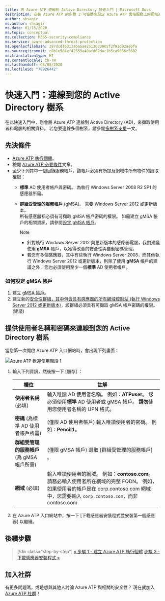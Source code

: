 ```yaml
---
title: 將 Azure ATP 連線到 Active Directory 快速入門 | Microsoft Docs
description: 安裝 Azure ATP 的步驟 2 可協助您設定 Azure ATP 雲端服務上的網域連線設定
author: shsagir
ms.author: shsagir
ms.date: 01/15/2020
ms.topic: conceptual
ms.collection: M365-security-compliance
ms.service: azure-advanced-threat-protection
ms.openlocfilehash: 397dcd16313aba5ae2513633905f2f91d02ae0fa
ms.sourcegitcommit: c8b1e584ef42559a40afd62dac1b5ca9056c5602
ms.translationtype: HT
ms.contentlocale: zh-TW
ms.lasthandoff: 03/08/2020
ms.locfileid: "78926442"
---
```

# <a name="quickstart-connect-to-your-active-directory-forest"></a>快速入門：連線到您的 Active Directory 樹系

在此快速入門中，您會將 Azure ATP 連線到 Active Directory (AD)，來擷取使用者和電腦的相關資料。 若您要連線多個樹系，請參閱[多樹系支援](atp-multi-forest.md)一文。

## <a name="prerequisites"></a>先決條件

- [Azure ATP 執行個體](install-atp-step1.md)。
- 檢閱 [Azure ATP 必要條件](atp-prerequisites.md)文章。
- 至少下列其中一個目錄服務帳戶，該帳戶必須有所提及網域中所有物件的讀取權限：
  - **標準** AD 使用者帳戶與密碼。 為執行 Windows Server 2008 R2 SP1 的感應器所需。
  - **群組受管理的服務帳戶** (gMSA)。 需要 Windows Server 2012 或更新版本。  
  所有感應器都必須有可擷取 gMSA 帳戶密碼的權限。 如需建立 gMSA 帳戶的相關資訊，請參閱[設定 gMSA 帳戶](#how-to-set-up-a-gmsa-account)。

    > [!NOTE]
    >
    > - 針對執行 Windows Server 2012 與更新版本的感應器電腦，我們建議使用 **gMSA** 帳戶，以獲得改善的安全性與自動密碼管理。
    > - 若您有多個感應器，其中有些執行 Windows Server 2008，而其他執行 Windows Server 2012 或更新版本，則除了使用 **gMSA** 帳戶的建議之外，您也必須使用至少一個**標準** AD 使用者帳戶。

### <a name="how-to-set-up-a-gmsa-account"></a>如何設定 gMSA 帳戶

1. 建立 [gMSA 帳戶](/windows-server/security/group-managed-service-accounts/getting-started-with-group-managed-service-accounts#BKMK_CreateGMSA)。
1. 建立新的[安全性群組，其中包含具有感應器的所有網域控制站 (執行 Windows Server 2012 或更新版本)](/windows-server/security/group-managed-service-accounts/getting-started-with-group-managed-service-accounts#BKMK_AddMemberHosts)，該群組必須具有可擷取 gMSA 帳戶密碼的權限。 (建議)

## <a name="provide-a-username-and-password-to-connect-to-your-active-directory-forest"></a>提供使用者名稱和密碼來連線到您的 Active Directory 樹系

當您第一次開啟 Azure ATP 入口網站時，會出現下列畫面：

![Azure ATP 歡迎使用階段 1](media/directory-services.png)

1. 輸入下列資訊，然後按一下 [儲存]  ：

    |欄位|註解|
    |---|---|
    |**使用者名稱** (必填)|輸入唯讀 AD 使用者名稱。 例如：**ATPuser**。 您必須使用**標準** AD 使用者或 gMSA 帳戶。 **請勿**使用您使用者名稱的 UPN 格式。|
    |**密碼** (為標準 AD 使用者帳戶所需)|(僅限 AD 使用者帳戶) 輸入唯讀使用者的密碼。 例如：**Pencil1**。|
    |**群組受管理的服務帳戶** (為 gMSA 帳戶所需)|(僅限 gMSA 帳戶) 選取 [群組受管理的服務帳戶]  。|
    |**網域** (必填)|輸入唯讀使用者的網域。 例如：**contoso.com**。 請務必輸入使用者所在網域的完整 FQDN。 例如，如果使用者的帳戶是在 corp.contoso.com 網域中，您需要輸入 `corp.contoso.com`，而非 contoso.com|

2. 在 Azure ATP 入口網站中，按一下 [下載感應器安裝程式並安裝第一個感應器]  以繼續。

## <a name="next-steps"></a>後續步驟

> [!div class="step-by-step"]
> [« 步驟 1 - 建立 Azure ATP 執行個體](install-atp-step1.md)
> [步驟 3 - 下載感應器安裝程式 »](install-atp-step3.md)

## <a name="join-the-community"></a>加入社群

有更多問題嗎，或是想與其他人討論 Azure ATP 與相關的安全性？ 現在就加入 [Azure ATP 社群](https://aka.ms/azureatpcommunity)！
